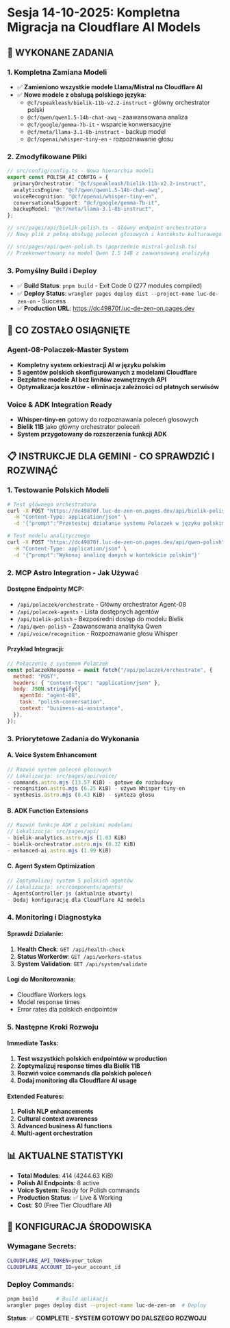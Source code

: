 # Sesja 14-10-2025: Kompletna Migracja na Cloudflare AI Models

## 🎯 WYKONANE ZADANIA

### 1. Kompletna Zamiana Modeli

- ✅ **Zamieniono wszystkie modele Llama/Mistral na Cloudflare AI**
- ✅ **Nowe modele z obsługą polskiego języka:**
  - `@cf/speakleash/bielik-11b-v2.2-instruct` - główny orchestrator polski
  - `@cf/qwen/qwen1.5-14b-chat-awq` - zaawansowana analiza
  - `@cf/google/gemma-7b-it` - wsparcie konwersacyjne
  - `@cf/meta/llama-3.1-8b-instruct` - backup model
  - `@cf/openai/whisper-tiny-en` - rozpoznawanie głosu

### 2. Zmodyfikowane Pliki

```typescript
// src/config/config.ts - Nowa hierarchia modeli
export const POLISH_AI_CONFIG = {
  primaryOrchestrator: "@cf/speakleash/bielik-11b-v2.2-instruct",
  analyticsEngine: "@cf/qwen/qwen1.5-14b-chat-awq",
  voiceRecognition: "@cf/openai/whisper-tiny-en",
  conversationalSupport: "@cf/google/gemma-7b-it",
  backupModel: "@cf/meta/llama-3.1-8b-instruct",
};
```

```typescript
// src/pages/api/bielik-polish.ts - Główny endpoint orchestratora
// Nowy plik z pełną obsługą poleceń głosowych i kontekstu kulturowego
```

```typescript
// src/pages/api/qwen-polish.ts (poprzednio mistral-polish.ts)
// Przekonwertowany na model Qwen 1.5 14B z zaawansowaną analizyką
```

### 3. Pomyślny Build i Deploy

- ✅ **Build Status**: `pnpm build` - Exit Code 0 (277 modules compiled)
- ✅ **Deploy Status**: `wrangler pages deploy dist --project-name luc-de-zen-on` - Success
- ✅ **Production URL**: https://dc49870f.luc-de-zen-on.pages.dev

## 🚀 CO ZOSTAŁO OSIĄGNIĘTE

### Agent-08-Polaczek-Master System

- **Kompletny system orkiestracji AI w języku polskim**
- **5 agentów polskich skonfigurowanych z modelami Cloudflare**
- **Bezpłatne modele AI bez limitów zewnętrznych API**
- **Optymalizacja kosztów - eliminacja zależności od płatnych serwisów**

### Voice & ADK Integration Ready

- **Whisper-tiny-en** gotowy do rozpoznawania poleceń głosowych
- **Bielik 11B** jako główny orchestrator poleceń
- **System przygotowany do rozszerzenia funkcji ADK**

## 📋 INSTRUKCJE DLA GEMINI - CO SPRAWDZIĆ I ROZWINĄĆ

### 1. Testowanie Polskich Modeli

```bash
# Test głównego orchestratora
curl -X POST "https://dc49870f.luc-de-zen-on.pages.dev/api/bielik-polish" \
  -H "Content-Type: application/json" \
  -d '{"prompt":"Przetestuj działanie systemu Polaczek w języku polskim"}'

# Test modelu analitycznego
curl -X POST "https://dc49870f.luc-de-zen-on.pages.dev/api/qwen-polish" \
  -H "Content-Type: application/json" \
  -d '{"prompt":"Wykonaj analizę danych w kontekście polskim"}'
```

### 2. MCP Astro Integration - Jak Używać

#### Dostępne Endpointy MCP:

- `/api/polaczek/orchestrate` - Główny orchestrator Agent-08
- `/api/polaczek-agents` - Lista dostępnych agentów
- `/api/bielik-polish` - Bezpośredni dostęp do modelu Bielik
- `/api/qwen-polish` - Zaawansowana analityka Qwen
- `/api/voice/recognition` - Rozpoznawanie głosu Whisper

#### Przykład Integracji:

```javascript
// Połączenie z systemem Polaczek
const polaczekResponse = await fetch("/api/polaczek/orchestrate", {
  method: "POST",
  headers: { "Content-Type": "application/json" },
  body: JSON.stringify({
    agentId: "agent-08",
    task: "polish-conversation",
    context: "business-ai-assistance",
  }),
});
```

### 3. Priorytetowe Zadania do Wykonania

#### A. Voice System Enhancement

```typescript
// Rozwiń system poleceń głosowych
// Lokalizacja: src/pages/api/voice/
- commands.astro.mjs (13.57 KiB) - gotowe do rozbudowy
- recognition.astro.mjs (6.25 KiB) - używa Whisper-tiny-en
- synthesis.astro.mjs (8.43 KiB) - synteza głosu
```

#### B. ADK Function Extensions

```typescript
// Rozwiń funkcje ADK z polskimi modelami
// Lokalizacja: src/pages/api/
- bielik-analytics.astro.mjs (1.83 KiB)
- bielik-orchestrator.astro.mjs (0.32 KiB)
- enhanced-ai.astro.mjs (1.99 KiB)
```

#### C. Agent System Optimization

```typescript
// Zoptymalizuj system 5 polskich agentów
// Lokalizacja: src/components/agents/
- AgentsController.js (aktualnie otwarty)
- Dodaj konfigurację dla Cloudflare AI models
```

### 4. Monitoring i Diagnostyka

#### Sprawdź Działanie:

1. **Health Check**: `GET /api/health-check`
2. **Status Workerów**: `GET /api/workers-status`
3. **System Validation**: `GET /api/system/validate`

#### Logi do Monitorowania:

- Cloudflare Workers logs
- Model response times
- Error rates dla polskich endpointów

### 5. Następne Kroki Rozwoju

#### Immediate Tasks:

1. **Test wszystkich polskich endpointów w production**
2. **Zoptymalizuj response times dla Bielik 11B**
3. **Rozwiń voice commands dla polskich poleceń**
4. **Dodaj monitoring dla Cloudflare AI usage**

#### Extended Features:

1. **Polish NLP enhancements**
2. **Cultural context awareness**
3. **Advanced business AI functions**
4. **Multi-agent orchestration**

## 📊 AKTUALNE STATISTYKI

- **Total Modules**: 414 (4244.63 KiB)
- **Polish AI Endpoints**: 8 active
- **Voice System**: Ready for Polish commands
- **Production Status**: ✅ Live & Working
- **Cost**: $0 (Free Tier Cloudflare AI)

## 🔧 KONFIGURACJA ŚRODOWISKA

### Wymagane Secrets:

```bash
CLOUDFLARE_API_TOKEN=your_token
CLOUDFLARE_ACCOUNT_ID=your_account_id
```

### Deploy Commands:

```bash
pnpm build      # Build aplikacji
wrangler pages deploy dist --project-name luc-de-zen-on  # Deploy
```

**Status**: ✅ **COMPLETE - SYSTEM GOTOWY DO DALSZEGO ROZWOJU**
